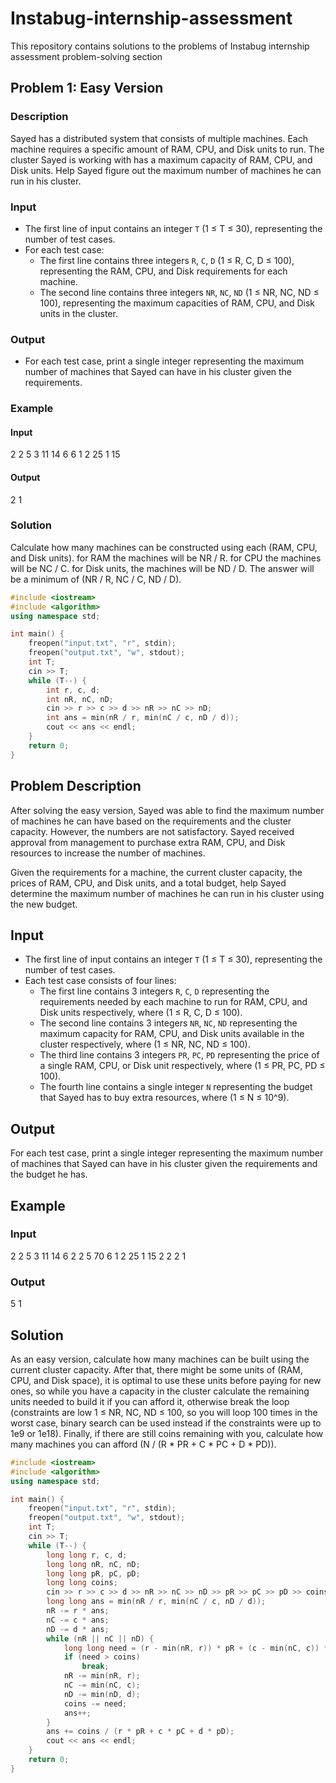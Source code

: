 # Instabug-internship-assessment
This repository contains solutions to the problems of Instabug internship assessment problem-solving section

## Problem 1: Easy Version

### Description
Sayed has a distributed system that consists of multiple machines. Each machine requires a specific amount of RAM, CPU, and Disk units to run. The cluster Sayed is working with has a maximum capacity of RAM, CPU, and Disk units. Help Sayed figure out the maximum number of machines he can run in his cluster.

### Input
- The first line of input contains an integer `T` (1 ≤ T ≤ 30), representing the number of test cases.
- For each test case:
  - The first line contains three integers `R`, `C`, `D` (1 ≤ R, C, D ≤ 100), representing the RAM, CPU, and Disk requirements for each machine.
  - The second line contains three integers `NR`, `NC`, `ND` (1 ≤ NR, NC, ND ≤ 100), representing the maximum capacities of RAM, CPU, and Disk units in the cluster.

### Output
- For each test case, print a single integer representing the maximum number of machines that Sayed can have in his cluster given the requirements.

### Example
#### Input
2
2 5 3
11 14 6
6 1 2
25 1 15

#### Output
2
1
### Solution
Calculate how many machines can be constructed using each (RAM, CPU, and Disk units).
for RAM the machines will be NR / R.
for CPU the machines will be NC / C.
for Disk units, the machines will be ND / D.
The answer will be a minimum of (NR / R, NC / C, ND / D).

```cpp
#include <iostream>
#include <algorithm>
using namespace std;

int main() {
    freopen("input.txt", "r", stdin);
    freopen("output.txt", "w", stdout);
    int T;
    cin >> T;
    while (T--) {
        int r, c, d;
        int nR, nC, nD;
        cin >> r >> c >> d >> nR >> nC >> nD;
        int ans = min(nR / r, min(nC / c, nD / d));
        cout << ans << endl;
    }
    return 0;
}
```

## Problem Description

After solving the easy version, Sayed was able to find the maximum number of machines he can have based on the requirements and the cluster capacity. However, the numbers are not satisfactory. Sayed received approval from management to purchase extra RAM, CPU, and Disk resources to increase the number of machines.

Given the requirements for a machine, the current cluster capacity, the prices of RAM, CPU, and Disk units, and a total budget, help Sayed determine the maximum number of machines he can run in his cluster using the new budget.

## Input

- The first line of input contains an integer `T` (1 ≤ T ≤ 30), representing the number of test cases.
- Each test case consists of four lines:
  - The first line contains 3 integers `R`, `C`, `D` representing the requirements needed by each machine to run for RAM, CPU, and Disk units respectively, where (1 ≤ R, C, D ≤ 100).
  - The second line contains 3 integers `NR`, `NC`, `ND` representing the maximum capacity for RAM, CPU, and Disk units available in the cluster respectively, where (1 ≤ NR, NC, ND ≤ 100).
  - The third line contains 3 integers `PR`, `PC`, `PD` representing the price of a single RAM, CPU, or Disk unit respectively, where (1 ≤ PR, PC, PD ≤ 100).
  - The fourth line contains a single integer `N` representing the budget that Sayed has to buy extra resources, where (1 ≤ N ≤ 10^9).

## Output

For each test case, print a single integer representing the maximum number of machines that Sayed can have in his cluster given the requirements and the budget he has.

## Example

### Input
2
2 5 3
11 14 6
2 2 5
70
6 1 2
25 1 15
2 2 2
1

### Output
5
1

## Solution

As an easy version, calculate how many machines can be built using the current cluster capacity. 
After that, there might be some units of (RAM, CPU, and Disk space), it is optimal to use these units before paying for new ones, so while you have a capacity in the cluster calculate the remaining units needed to build it if you can afford it, otherwise break the loop (constraints are low 1 ≤ NR, NC, ND ≤ 100, so you will loop 100 times in the worst case, binary search can be used instead if the constraints were up to 1e9 or 1e18).
Finally, if there are still coins remaining with you, calculate how many machines you can afford (N / (R * PR + C * PC + D * PD)).

```cpp
#include <iostream>
#include <algorithm>
using namespace std;

int main() {
    freopen("input.txt", "r", stdin);
    freopen("output.txt", "w", stdout);
    int T;
    cin >> T;
    while (T--) {
        long long r, c, d;
        long long nR, nC, nD;
        long long pR, pC, pD;
        long long coins;
        cin >> r >> c >> d >> nR >> nC >> nD >> pR >> pC >> pD >> coins;
        long long ans = min(nR / r, min(nC / c, nD / d));
        nR -= r * ans;
        nC -= c * ans;
        nD -= d * ans;
        while (nR || nC || nD) {
            long long need = (r - min(nR, r)) * pR + (c - min(nC, c)) * pC + (d - min(nD, d)) * pD;
            if (need > coins)
                break;
            nR -= min(nR, r);
            nC -= min(nC, c);
            nD -= min(nD, d);
            coins -= need;
            ans++;
        }
        ans += coins / (r * pR + c * pC + d * pD);
        cout << ans << endl;
    }
    return 0;
}
```
